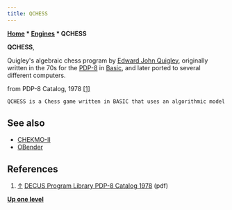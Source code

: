 ```yaml
---
title: QCHESS
---
```

**[Home](Home "Home") \* [Engines](Engines "Engines") \* QCHESS**


**QCHESS**,  

Quigley's algebraic chess program by [Edward John Quigley](Edward_John_Quigley "Edward John Quigley"), originally written in the 70s for the [PDP-8](PDP-8 "PDP-8") in [Basic](Basic "Basic"), and later ported to several different computers.






from PDP-8 Catalog, 1978 <a id="cite-note-1" href="#cite-ref-1">[1]</a>




```C++
QCHESS is a Chess game written in BASIC that uses an algorithmic model of the game of Chess. The program as submitted to [DECUS](https://en.wikipedia.org/wiki/DECUS) represents the end of about two years of work. Originally written for the PDP-8, QCHESS has been run on several different computers. 

```

## See also


* [CHEKMO-II](CHEKMO-II "CHEKMO-II")
* [OBender](OBender "OBender")


## References


1. <a id="cite-ref-1" href="#cite-note-1">↑</a> [DECUS Program Library PDP-8 Catalog 1978](http://www.bitsavers.org/pdf/dec/decus/programCatalogs/DECUS_Catalog_PDP-8_Aug78.pdf) (pdf)

**[Up one level](Engines "Engines")**







 
